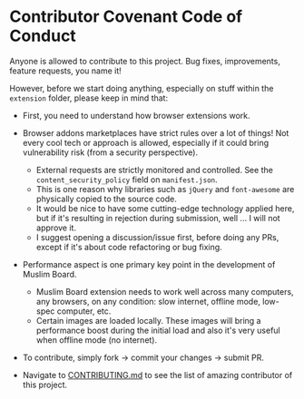 # Contributor Covenant Code of Conduct

Anyone is allowed to contribute to this project. Bug fixes, improvements, feature requests, you name it!

However, before we start doing anything, especially on stuff within the `extension` folder, please keep in mind that:

- First, you need to understand how browser extensions work.
- Browser addons marketplaces have strict rules over a lot of things! Not every cool tech or approach is allowed, especially if it could bring vulnerability risk (from a security perspective).

    - External requests are strictly monitored and controlled. See the `content_security_policy` field on `manifest.json`.
    - This is one reason why libraries such as `jQuery` and `font-awesome` are physically copied to the source code.
    - It would be nice to have some cutting-edge technology applied here, but if it's resulting in rejection during submission, well ... I will not approve it.
    - I suggest opening a discussion/issue first, before doing any PRs, except if it's about code refactoring or bug fixing.

- Performance aspect is one primary key point in the development of Muslim Board.

    - Muslim Board extension needs to work well across many computers, any browsers, on any condition: slow internet, offline mode, low-spec computer, etc.
    - Certain images are loaded locally. These images will bring a performance boost during the initial load and also it's very useful when offline mode (no internet).

- To contribute, simply fork → commit your changes → submit PR.
- Navigate to [CONTRIBUTING.md](https://github.com/novalagung/muslimboard/blob/master/CONTRIBUTING.md) to see the list of amazing contributor of this project.
